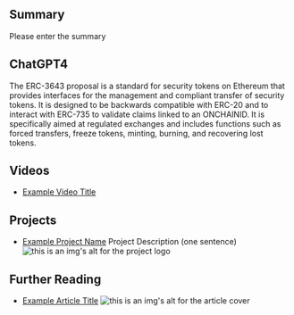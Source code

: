 ## Summary

Please enter the summary

## ChatGPT4

The ERC-3643 proposal is a standard for security tokens on Ethereum that provides interfaces for the management and compliant transfer of security tokens. It is designed to be backwards compatible with ERC-20 and to interact with ERC-735 to validate claims linked to an ONCHAINID. It is specifically aimed at regulated exchanges and includes functions such as forced transfers, freeze tokens, minting, burning, and recovering lost tokens.

## Videos

- [Example Video Title](https://www.youtube.com/watch?v=TDGq4aeevgY)

## Projects

- [Example Project Name](https://xxxx.xxx/xxxxx) Project Description (one sentence) ![this is an img's alt for the project logo](https://xxxx.xxx/project-logo.xxx)

## Further Reading

- [Example Article Title](https://xxxx.xxx/xxxxx) ![this is an img's alt for the article cover](https://xxxx.xxx/article-cover.xxx)
